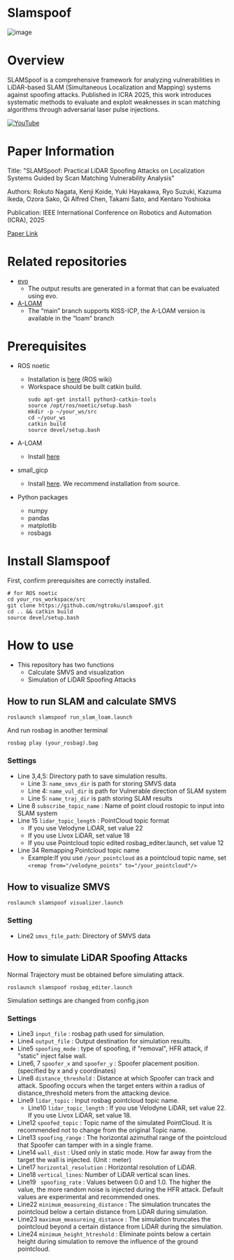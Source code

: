 # Slamspoof
![image](https://github.com/user-attachments/assets/be19664d-a777-4811-9141-d388a6730115)

# Overview
SLAMSpoof is a comprehensive framework for analyzing vulnerabilities in LiDAR-based SLAM (Simultaneous Localization and Mapping) systems against spoofing attacks. Published in ICRA 2025, this work introduces systematic methods to evaluate and exploit weaknesses in scan matching algorithms through adversarial laser pulse injections.

[![YouTube](http://i.ytimg.com/vi/MeK2-QlVMGc/hqdefault.jpg)](https://www.youtube.com/watch?v=MeK2-QlVMGc)

# Paper Information
Title: "SLAMSpoof: Practical LiDAR Spoofing Attacks on Localization Systems Guided by Scan Matching Vulnerability Analysis"

Authors: Rokuto Nagata, Kenji Koide, Yuki Hayakawa, Ryo Suzuki, Kazuma Ikeda, Ozora Sako, Qi Alfred Chen, Takami Sato, and Kentaro Yoshioka

Publication: IEEE International Conference on Robotics and Automation (ICRA), 2025

[Paper Link](https://arxiv.org/abs/2502.13641)



# Related repositories
- [evo](https://github.com/MichaelGrupp/evo)
  - The output results are generated in a format that can be evaluated using evo.
- [A-LOAM](https://github.com/HKUST-Aerial-Robotics/A-LOAM)
  - The “main” branch supports KISS-ICP, the A-LOAM version is available in the “loam” branch
# Prerequisites
- ROS noetic
  - Installation is [here](https://wiki.ros.org/noetic/Installation/Ubuntu) (ROS wiki)
  - Workspace should be built catkin build.
    ```
    sudo apt-get install python3-catkin-tools
    source /opt/ros/noetic/setup.bash
    mkdir -p ~/your_ws/src
    cd ~/your_ws
    catkin build
    source devel/setup.bash
    ```
- A-LOAM
  - Install [here](https://github.com/HKUST-Aerial-Robotics/A-LOAM)

- small_gicp
  - Install [here](https://github.com/koide3/small_gicp). We recommend installation from source.

- Python packages
  - numpy
  - pandas
  - matplotlib
  - rosbags
      
# Install Slamspoof
First, confirm prerequisites are correctly installed.
```
# for ROS noetic
cd your_ros_workspace/src
git clone https://github.com/ngtroku/slamspoof.git
cd .. && catkin build 
source devel/setup.bash
```

# How to use
- This repository has two functions
    - Calculate SMVS and visualization
    - Simulation of LiDAR Spoofing Attacks
## How to run SLAM and calculate SMVS
  ```
  roslaunch slamspoof run_slam_loam.launch
  ```
And run rosbag in another terminal
  ```
  rosbag play (your_rosbag).bag
  ```
### Settings 
- Line 3,4,5: Directory path to save simulation results.
  - Line 3: `name_smvs_dir` is path for storing SMVS data
  - Line 4: `name_vul_dir` is path for Vulnerable direction of SLAM system
  - Line 5: `name_traj_dir` is path storing SLAM results
- Line 8 `subscribe_topic_name` : Name of point cloud rostopic to input into SLAM system
- Line 15 `lidar_topic_length` : PointCloud topic format
  - If you use Velodyne LiDAR, set value 22
  - If you use Livox LiDAR, set value 18
  - If you use Pointcloud topic edited rosbag_editer.launch, set value 12
- Line 34 Remapping Pointcloud topic name
  - Example:If you use `/your_pointcloud` as a pointcloud topic name, set `<remap from="/velodyne_points" to="/your_pointcloud"/> `

## How to visualize SMVS
```
roslaunch slamspoof visualizer.launch
```
### Setting
- Line2 `smvs_file_path`:  Directory of SMVS data

## How to simulate LiDAR Spoofing Attacks
Normal Trajectory must be obtained before simulating attack.
```
roslaunch slamspoof rosbag_editer.launch
```
Simulation settings are changed from config.json

### Settings
- Line3 `input_file` : rosbag path used for simulation.
- Line4 `output_file` : Output destination for simulation results.
- Line5 `spoofing_mode` : type of spoofing, if "removal", HFR attack, if "static" inject false wall.
- Line6, 7 `spoofer_x` and `spoofer_y` : Spoofer placement position. (specified by x and y coordinates)
- Line8 `distance_threshold` : Distance at which Spoofer can track and attack. Spoofing occurs when the target enters within a radius of distance_threshold meters from the attacking device.
- Line9 `lidar_topic` : Input rosbag pointcloud topic name.
  - Line10 `lidar_topic_length` : If you use Velodyne LiDAR, set value 22. If you use Livox LiDAR, set value 18.
- Line12 `spoofed_topic` : Topic name of the simulated PointCloud. It is recommended not to change from the original Topic name.
- Line13 `spoofing_range` : The horizontal azimuthal range of the pointcloud that Spoofer can tamper with in a single frame.
- Line14 `wall_dist` : Used only in static mode. How far away from the target the wall is injected. (Unit : meter)
- Line17 `horizontal_resolution` : Horizontal resolution of LiDAR.
- Line18 `vertical_lines`: Number of LiDAR vertical scan lines.
- Line19 ` spoofing_rate` : Values between 0.0 and 1.0. The higher the value, the more random noise is injected during the HFR attack. Default values are experimental and recommended ones.
- Line22 `minimum_measureing_distance` : The simulation truncates the pointcloud below a certain distance from LiDAR during simulation.
- Line23 `maximum_measureing_distance` : The simulation truncates the pointcloud beyond a certain distance from LiDAR during the simulation.
- Line24 `minimum_height_htreshold` : Eliminate points below a certain height during simulation to remove the influence of the ground pointcloud.
